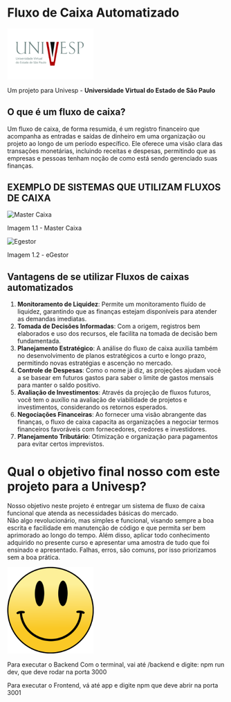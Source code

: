 # Fluxo de Caixa Automatizado
<img src="./Imagens/Imagem 1.jpg" alt="drawing" width="200"/>

Um projeto para Univesp - **Universidade Virtual do Estado de São Paulo**

## O que é um fluxo de caixa?
Um fluxo de caixa, de forma resumida, é um registro financeiro que acompanha as entradas e saídas de dinheiro em uma organização ou projeto ao longo de um período específico. Ele oferece uma visão clara das transações monetárias, incluindo receitas e despesas, permitindo que as empresas e pessoas tenham noção de como está sendo gerenciado suas finanças.

## EXEMPLO DE SISTEMAS QUE UTILIZAM FLUXOS DE CAIXA
![Master Caixa](https://s2-techtudo.glbimg.com/wVtETXhQzNpYIpY1laD9xv2oJag=/0x0:620x362/1000x0/smart/filters:strip_icc()/i.s3.glbimg.com/v1/AUTH_08fbf48bc0524877943fe86e43087e7a/internal_photos/bs/2021/9/I/EVpA8lTrWBB7yswCA2vA/2011-10-10-mastercaixa.jpg)

Imagem 1.1 - Master Caixa

![Egestor](https://blog.b2bstack.com.br/wp-content/uploads/2021/08/eGestor-banner.png)

Imagem 1.2 - eGestor

## Vantagens de se utilizar Fluxos de caixas automatizados
1. **Monitoramento de Liquidez**: Permite um monitoramento fluído de liquidez, garantindo que as finanças estejam disponíveis para atender as demandas imediatas.
2. **Tomada de Decisões Informadas**: Com a origem, registros bem elaborados e uso dos recursos, ele facilita na tomada de decisão bem fundamentada.
3. **Planejamento Estratégico**: A análise do fluxo de caixa auxilia também no desenvolvimento de planos estratégicos a curto e longo prazo, permitindo novas estratégias e ascenção no mercado.
4. **Controle de Despesas**: Como o nome já diz, as projeções ajudam você a se basear em futuros gastos para saber o limite de gastos mensais para manter o saldo positivo.
5. **Avaliação de Investimentos**: Através da projeção de fluxos futuros, você tem o auxílio na avaliação de viabilidade de projetos e investimentos, considerando os retornos esperados.
6. **Negociações Financeiras**: Ao fornecer uma visão abrangente das finanças, o fluxo de caixa capacita as organizações a negociar termos financeiros favoráveis com fornecedores, credores e investidores.
7. **Planejamento Tributário**: Otimização e organização para pagamentos para evitar certos imprevistos.

# Qual o objetivo final nosso com este projeto para a Univesp?
Nosso objetivo neste projeto é entregar um sistema de fluxo de caixa funcional que atenda as necessidades básicas do mercado.   
Não algo revolucionário, mas simples e funcional, visando sempre a boa escrita e facilidade em manutenção de código e que permita ser bem aprimorado ao longo do tempo.
Além disso, aplicar todo conhecimento adquirido no presente curso e apresentar uma amostra de tudo que foi ensinado e apresentado. Falhas, erros, são comuns, por isso priorizamos sem a boa prática.

<img src="./Imagens/Imagem 1.3.png" alt="drawing" width="200"/>

Para executar o Backend
Com o terminal, vai até /backend e digite: npm run dev, que deve rodar na porta 3000

Para executar o Frontend, vá até app e digite npm que deve abrir na porta 3001